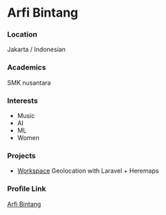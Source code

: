 # Arfi Bintang

### Location

Jakarta / Indonesian

### Academics

SMK nusantara

### Interests

- Music
- AI
- ML
- Women

### Projects

- [Workspace](https://github.com/arfibintang/workspace) Geolocation with Laravel + Heremaps

### Profile Link

[Arfi Bintang](https://github.com/arfibintang)
